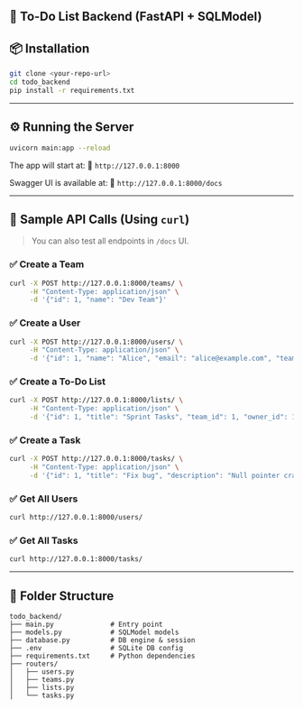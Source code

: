 
## 📘 To-Do List Backend (FastAPI + SQLModel)

## 📦 Installation

```bash
git clone <your-repo-url>
cd todo_backend
pip install -r requirements.txt
```

---

## ⚙️ Running the Server

```bash
uvicorn main:app --reload
```

The app will start at:
📍 `http://127.0.0.1:8000`

Swagger UI is available at:
📘 `http://127.0.0.1:8000/docs`

---

## 🧪 Sample API Calls (Using `curl`)

> You can also test all endpoints in `/docs` UI.

### ✅ Create a Team

```bash
curl -X POST http://127.0.0.1:8000/teams/ \
     -H "Content-Type: application/json" \
     -d '{"id": 1, "name": "Dev Team"}'
```

### ✅ Create a User

```bash
curl -X POST http://127.0.0.1:8000/users/ \
     -H "Content-Type: application/json" \
     -d '{"id": 1, "name": "Alice", "email": "alice@example.com", "team_id": 1}'
```

### ✅ Create a To-Do List

```bash
curl -X POST http://127.0.0.1:8000/lists/ \
     -H "Content-Type: application/json" \
     -d '{"id": 1, "title": "Sprint Tasks", "team_id": 1, "owner_id": 1}'
```

### ✅ Create a Task

```bash
curl -X POST http://127.0.0.1:8000/tasks/ \
     -H "Content-Type: application/json" \
     -d '{"id": 1, "title": "Fix bug", "description": "Null pointer crash", "done": false, "list_id": 1}'
```

### ✅ Get All Users

```bash
curl http://127.0.0.1:8000/users/
```

### ✅ Get All Tasks

```bash
curl http://127.0.0.1:8000/tasks/
```

---

## 📁 Folder Structure

```
todo_backend/
├── main.py              # Entry point
├── models.py            # SQLModel models
├── database.py          # DB engine & session
├── .env                 # SQLite DB config
├── requirements.txt     # Python dependencies
├── routers/
│   ├── users.py
│   ├── teams.py
│   ├── lists.py
│   └── tasks.py
```

